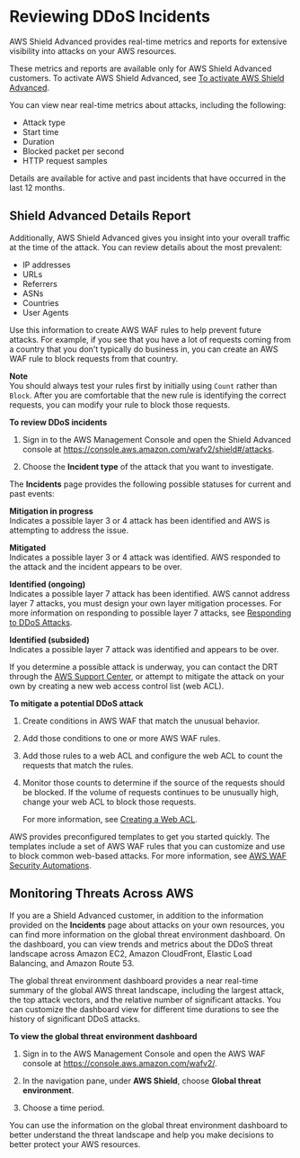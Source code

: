 # Reviewing DDoS Incidents<a name="using-ddos-reports"></a>

AWS Shield Advanced provides real\-time metrics and reports for extensive visibility into attacks on your AWS resources\.

These metrics and reports are available only for AWS Shield Advanced customers\. To activate AWS Shield Advanced, see [To activate AWS Shield Advanced](enable-ddos-prem.md#enable-ddos-prem-procedure)\.

You can view near real\-time metrics about attacks, including the following:
+ Attack type
+ Start time
+ Duration
+ Blocked packet per second
+ HTTP request samples

Details are available for active and past incidents that have occurred in the last 12 months\.

## Shield Advanced Details Report<a name="shield-details"></a>

Additionally, AWS Shield Advanced gives you insight into your overall traffic at the time of the attack\. You can review details about the most prevalent:
+ IP addresses
+ URLs
+ Referrers
+ ASNs
+ Countries
+ User Agents

Use this information to create AWS WAF rules to help prevent future attacks\. For example, if you see that you have a lot of requests coming from a country that you don't typically do business in, you can create an AWS WAF rule to block requests from that country\.

**Note**  
You should always test your rules first by initially using `Count` rather than `Block`\. After you are comfortable that the new rule is identifying the correct requests, you can modify your rule to block those requests\.<a name="review-ddos-reports-procedure"></a>

**To review DDoS incidents**

1. Sign in to the AWS Management Console and open the Shield Advanced console at [https://console\.aws\.amazon\.com/wafv2/shield\#/attacks](https://console.aws.amazon.com/wafv2/shield#/attacks)\. 

1. Choose the **Incident type** of the attack that you want to investigate\.

The **Incidents** page provides the following possible statuses for current and past events:

**Mitigation in progress**  
Indicates a possible layer 3 or 4 attack has been identified and AWS is attempting to address the issue\.

**Mitigated**  
Indicates a possible layer 3 or 4 attack was identified\. AWS responded to the attack and the incident appears to be over\.

**Identified \(ongoing\)**  
Indicates a possible layer 7 attack has been identified\. AWS cannot address layer 7 attacks, you must design your own layer mitigation processes\. For more information on responding to possible layer 7 attacks, see [Responding to DDoS Attacks](ddos-responding.md)\.

**Identified \(subsided\)**  
Indicates a possible layer 7 attack was identified and appears to be over\.

If you determine a possible attack is underway, you can contact the DRT through the [AWS Support Center](https://console.aws.amazon.com/support/home#/), or attempt to mitigate the attack on your own by creating a new web access control list \(web ACL\)\. <a name="mitigating-ddos-attack-procedure"></a>

**To mitigate a potential DDoS attack**

1. Create conditions in AWS WAF that match the unusual behavior\.

1. Add those conditions to one or more AWS WAF rules\.

1. Add those rules to a web ACL and configure the web ACL to count the requests that match the rules\.

1. Monitor those counts to determine if the source of the requests should be blocked\. If the volume of requests continues to be unusually high, change your web ACL to block those requests\.

   For more information, see [Creating a Web ACL](web-acl-creating.md)\.

AWS provides preconfigured templates to get you started quickly\. The templates include a set of AWS WAF rules that you can customize and use to block common web\-based attacks\. For more information, see [AWS WAF Security Automations](https://aws.amazon.com/answers/security/aws-waf-security-automations/)\.

## Monitoring Threats Across AWS<a name="aws-shield-global-threats"></a>

If you are a Shield Advanced customer, in addition to the information provided on the **Incidents** page about attacks on your own resources, you can find more information on the global threat environment dashboard\. On the dashboard, you can view trends and metrics about the DDoS threat landscape across Amazon EC2, Amazon CloudFront, Elastic Load Balancing, and Amazon Route 53\.

The global threat environment dashboard provides a near real\-time summary of the global AWS threat landscape, including the largest attack, the top attack vectors, and the relative number of significant attacks\. You can customize the dashboard view for different time durations to see the history of significant DDoS attacks\.<a name="review-ddos-threat-dashboard"></a>

**To view the global threat environment dashboard**

1. Sign in to the AWS Management Console and open the AWS WAF console at [https://console\.aws\.amazon\.com/wafv2/](https://console.aws.amazon.com/wafv2/)\. 

1. In the navigation pane, under **AWS Shield**, choose **Global threat environment**\.

1. Choose a time period\.

You can use the information on the global threat environment dashboard to better understand the threat landscape and help you make decisions to better protect your AWS resources\.